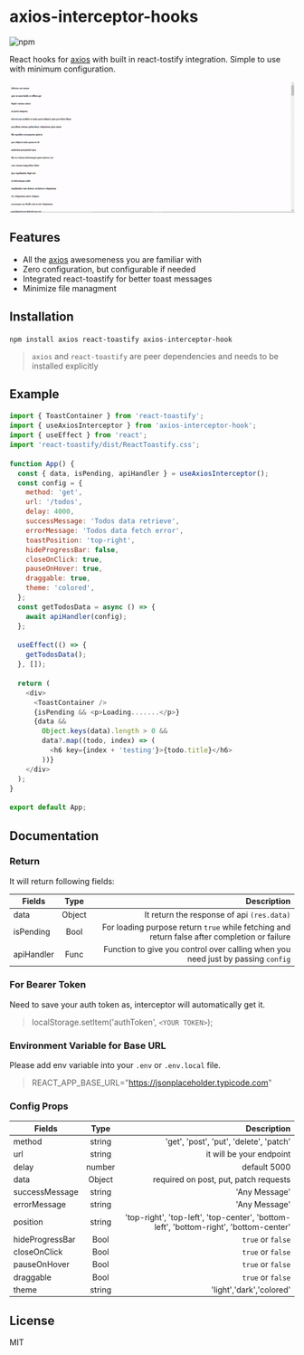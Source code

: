 # axios-interceptor-hooks
![npm](https://img.shields.io/badge/axios%20interceptor-axios-green)

React hooks for [axios] with built in react-tostify integration. Simple to use with minimum configuration.

![axios-interceptor-hook](https://raw.githubusercontent.com/sheikhfahad67/axios-interceptor/master/.github/images/axios-interceptor-hook.gif "axios-interceptor-hook")

## Features

- All the [axios] awesomeness you are familiar with
- Zero configuration, but configurable if needed
- Integrated react-toastify for better toast messages
- Minimize file managment

## Installation

`npm install axios react-toastify axios-interceptor-hook`

> `axios` and `react-toastify` are peer dependencies and needs to be installed explicitly

## Example

```js
import { ToastContainer } from 'react-toastify';
import { useAxiosInterceptor } from 'axios-interceptor-hook';
import { useEffect } from 'react';
import 'react-toastify/dist/ReactToastify.css';

function App() {
  const { data, isPending, apiHandler } = useAxiosInterceptor();
  const config = {
    method: 'get',
    url: '/todos',
    delay: 4000,
    successMessage: 'Todos data retrieve',
    errorMessage: 'Todos data fetch error',
    toastPosition: 'top-right',
    hideProgressBar: false,
    closeOnClick: true,
    pauseOnHover: true,
    draggable: true,
    theme: 'colored',
  };
  const getTodosData = async () => {
    await apiHandler(config);
  };

  useEffect(() => {
    getTodosData();
  }, []);

  return (
    <div>
      <ToastContainer />
      {isPending && <p>Loading.......</p>}
      {data &&
        Object.keys(data).length > 0 &&
        data?.map((todo, index) => (
          <h6 key={index + 'testing'}>{todo.title}</h6>
        ))}
    </div>
  );
}

export default App;
```

## Documentation

### Return

It will return following fields:

| Fields     |  Type  |                                                                                   Description |
| ---------- | :----: | --------------------------------------------------------------------------------------------: |
| data       | Object |                                                    It return the response of api `(res.data)` |
| isPending  |  Bool  | For loading purpose return `true` while fetching and return false after completion or failure |
| apiHandler |  Func  |              Function to give you control over calling when you need just by passing `config` |

### For Bearer Token

Need to save your auth token as, interceptor will automatically get it.

> localStorage.setItem('authToken', `<YOUR TOKEN>`);

### Environment Variable for Base URL

Please add env variable into your `.env` or `.env.local` file.

> REACT_APP_BASE_URL="https://jsonplaceholder.typicode.com"

### Config Props

| Fields          |  Type  |                                                                           Description |
| --------------- | :----: | ------------------------------------------------------------------------------------: |
| method          | string |                                               'get', 'post', 'put', 'delete', 'patch' |
| url             | string |                                                              it will be your endpoint |
| delay           | number |                                                                          default 5000 |
| data            | Object |                                                 required on post, put, patch requests |
| successMessage  | string |                                                                         'Any Message' |
| errorMessage    | string |                                                                         'Any Message' |
| position        | string | 'top-right', 'top-left', 'top-center', 'bottom-left', 'bottom-right', 'bottom-center' |
| hideProgressBar |  Bool  |                                                                     `true` or `false` |
| closeOnClick    |  Bool  |                                                                     `true` or `false` |
| pauseOnHover    |  Bool  |                                                                     `true` or `false` |
| draggable       |  Bool  |                                                                     `true` or `false` |
| theme           | string |                                                              'light','dark','colored' |

## License

MIT

[axios]: https://github.com/axios/axios
